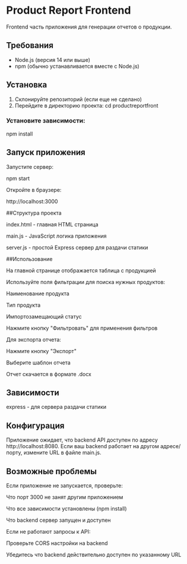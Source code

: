 # Product Report Frontend

Frontend часть приложения для генерации отчетов о продукции.

## Требования

- Node.js (версия 14 или выше)
- npm (обычно устанавливается вместе с Node.js)

## Установка

1. Склонируйте репозиторий (если еще не сделано)
2. Перейдите в директорию проекта:
   cd productreportfront
   
### Установите зависимости:

npm install

## Запуск приложения

Запустите сервер:

npm start

Откройте в браузере:

http://localhost:3000

##Структура проекта

index.html - главная HTML страница

main.js - JavaScript логика приложения

server.js - простой Express сервер для раздачи статики

##Использование

На главной странице отображается таблица с продукцией

Используйте поля фильтрации для поиска нужных продуктов:

Наименование продукта

Тип продукта

Импортозамещающий статус

Нажмите кнопку "Фильтровать" для применения фильтров

Для экспорта отчета:

Нажмите кнопку "Экспорт"

Выберите шаблон отчета

Отчет скачается в формате .docx

## Зависимости
express - для сервера раздачи статики

## Конфигурация
Приложение ожидает, что backend API доступен по адресу http://localhost:8080. Если ваш backend работает на другом адресе/порту, измените URL в файле main.js.

## Возможные проблемы
Если приложение не запускается, проверьте:

Что порт 3000 не занят другим приложением

Что все зависимости установлены (npm install)

Что backend сервер запущен и доступен

Если не работают запросы к API:

Проверьте CORS настройки на backend

Убедитесь что backend действительно доступен по указанному URL
